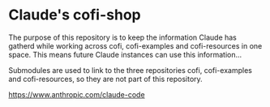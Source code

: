 # Claude's cofi-shop

The purpose of this repository is to keep the information Claude has gatherd while 
working across cofi, cofi-examples and cofi-resources in one space. This means 
future Claude instances can use this information... 

Submodules are used to link to the three repositories cofi, cofi-examples 
and cofi-resources, so they are not part of this repository.

https://www.anthropic.com/claude-code

